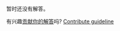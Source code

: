 
暂时还没有解答。

有兴趣[贡献你的解答](https://github.com/BFEdev/BFE.dev-solutions/blob/main/question/what-is-singleton-pattern_zh.md)吗? [Contribute guideline](https://github.com/BFEdev/BFE.dev-solutions#how-to-contribute)
